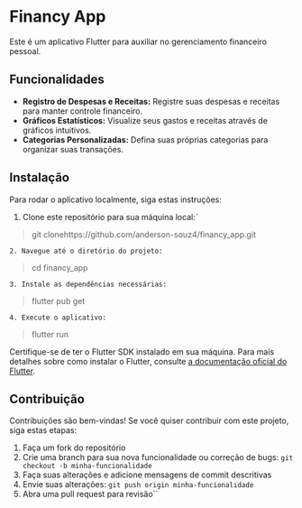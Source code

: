 
# Financy App



Este é um aplicativo Flutter para auxiliar no gerenciamento financeiro pessoal.

## Funcionalidades

- **Registro de Despesas e Receitas:** Registre suas despesas e receitas para manter controle financeiro.
- **Gráficos Estatísticos:** Visualize seus gastos e receitas através de gráficos intuitivos.
- **Categorias Personalizadas:** Defina suas próprias categorias para organizar suas transações.

## Instalação

Para rodar o aplicativo localmente, siga estas instruções:

1. Clone este repositório para sua máquina local:` 

> 	git clonehttps://github.com/anderson-souz4/financy_app.git


 `2. Navegue até o diretório do projeto:` 

> cd financy_app

 `3. Instale as dependências necessárias:` 

> flutter pub get



 `4. Execute o aplicativo:` 


> flutter run

 Certifique-se de ter o Flutter SDK instalado em sua máquina. Para mais detalhes sobre como instalar o Flutter, consulte [a documentação oficial do Flutter](https://flutter.dev/docs/get-started/install).

## Contribuição

Contribuições são bem-vindas! Se você quiser contribuir com este projeto, siga estas etapas:

1. Faça um fork do repositório
2. Crie uma branch para sua nova funcionalidade ou correção de bugs: `git checkout -b minha-funcionalidade`
3. Faça suas alterações e adicione mensagens de commit descritivas
4. Envie suas alterações: `git push origin minha-funcionalidade`
5. Abra uma pull request para revisão``
